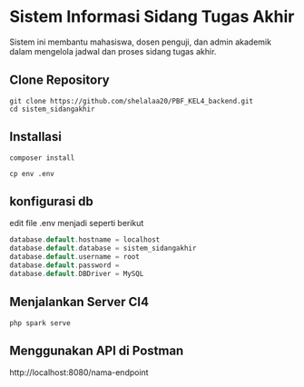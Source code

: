 # Sistem Informasi Sidang Tugas Akhir
Sistem ini membantu mahasiswa, dosen penguji, dan admin akademik dalam mengelola jadwal dan proses sidang tugas akhir.

## Clone Repository
```
git clone https://github.com/shelalaa20/PBF_KEL4_backend.git
cd sistem_sidangakhir
```

## Installasi
```
composer install 

```
```
cp env .env
```
## konfigurasi db
edit file .env menjadi seperti berikut
```php
database.default.hostname = localhost
database.default.database = sistem_sidangakhir
database.default.username = root
database.default.password = 
database.default.DBDriver = MySQL
```
## Menjalankan Server CI4
```
php spark serve 
```

## Menggunakan API di Postman
http://localhost:8080/nama-endpoint
